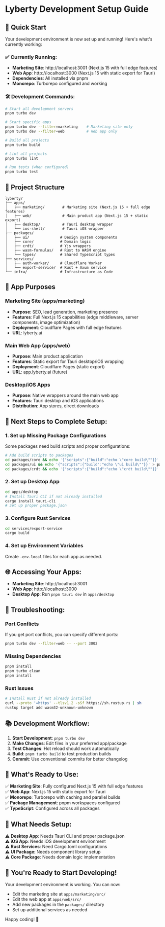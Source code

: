 # Lyberty Development Setup Guide

## 🚀 Quick Start

Your development environment is now set up and running! Here's what's currently working:

### ✅ **Currently Running:**

- **Marketing Site**: http://localhost:3001 (Next.js 15 with full edge features)
- **Web App**: http://localhost:3000 (Next.js 15 with static export for Tauri)
- **Dependencies**: All installed via pnpm
- **Monorepo**: Turborepo configured and working

### 🛠 **Development Commands:**

```bash
# Start all development servers
pnpm turbo dev

# Start specific apps
pnpm turbo dev --filter=marketing    # Marketing site only
pnpm turbo dev --filter=web          # Web app only

# Build all projects
pnpm turbo build

# Lint all projects
pnpm turbo lint

# Run tests (when configured)
pnpm turbo test
```

## 📁 **Project Structure**

```
lyberty/
├── apps/
│   ├── marketing/        # Marketing site (Next.js 15 + full edge features)
│   ├── web/              # Main product app (Next.js 15 + static export)
│   ├── desktop/          # Tauri desktop wrapper
│   └── ios-shell/        # Tauri iOS wrapper
├── packages/
│   ├── ui/              # Design system components
│   ├── core/            # Domain logic
│   ├── crdt/            # Yjs wrappers
│   ├── wasm-formulas/   # Rust to WASM engine
│   └── types/           # Shared TypeScript types
├── services/
│   ├── auth-worker/     # Cloudflare Worker
│   └── export-service/  # Rust + Axum service
└── infra/               # Infrastructure as Code
```

## 🎯 **App Purposes**

### **Marketing Site (apps/marketing)**

- **Purpose**: SEO, lead generation, marketing presence
- **Features**: Full Next.js 15 capabilities (edge middleware, server components, image optimization)
- **Deployment**: Cloudflare Pages with full edge features
- **URL**: lyberty.ai

### **Main Web App (apps/web)**

- **Purpose**: Main product application
- **Features**: Static export for Tauri desktop/iOS wrapping
- **Deployment**: Cloudflare Pages (static export)
- **URL**: app.lyberty.ai (future)

### **Desktop/iOS Apps**

- **Purpose**: Native wrappers around the main web app
- **Features**: Tauri desktop and iOS applications
- **Distribution**: App stores, direct downloads

## 🔧 **Next Steps to Complete Setup:**

### 1. **Set up Missing Package Configurations**

Some packages need build scripts and proper configurations:

```bash
# Add build scripts to packages
cd packages/core && echo '{"scripts":{"build":"echo \"core build\""}}' > package.json
cd packages/ui && echo '{"scripts":{"build":"echo \"ui build\""}}' > package.json
cd packages/crdt && echo '{"scripts":{"build":"echo \"crdt build\""}}' > package.json
```

### 2. **Set up Desktop App**

```bash
cd apps/desktop
# Install Tauri CLI if not already installed
cargo install tauri-cli
# Set up proper package.json
```

### 3. **Configure Rust Services**

```bash
cd services/export-service
cargo build
```

### 4. **Set up Environment Variables**

Create `.env.local` files for each app as needed.

## 🌐 **Accessing Your Apps:**

- **Marketing Site**: http://localhost:3001
- **Web App**: http://localhost:3000
- **Desktop App**: Run `pnpm tauri dev` in `apps/desktop`

## 🐛 **Troubleshooting:**

### Port Conflicts

If you get port conflicts, you can specify different ports:

```bash
pnpm turbo dev --filter=web -- --port 3002
```

### Missing Dependencies

```bash
pnpm install
pnpm turbo clean
pnpm install
```

### Rust Issues

```bash
# Install Rust if not already installed
curl --proto '=https' --tlsv1.2 -sSf https://sh.rustup.rs | sh
rustup target add wasm32-unknown-unknown
```

## 📚 **Development Workflow:**

1. **Start Development**: `pnpm turbo dev`
2. **Make Changes**: Edit files in your preferred app/package
3. **Test Changes**: Hot reload should work automatically
4. **Build**: `pnpm turbo build` to test production builds
5. **Commit**: Use conventional commits for better changelog

## 🎯 **What's Ready to Use:**

✅ **Marketing Site**: Fully configured Next.js 15 with full edge features  
✅ **Web App**: Next.js 15 with static export for Tauri  
✅ **Monorepo**: Turborepo with caching and parallel builds  
✅ **Package Management**: pnpm workspaces configured  
✅ **TypeScript**: Configured across all packages

## 🚧 **What Needs Setup:**

⚠️ **Desktop App**: Needs Tauri CLI and proper package.json  
⚠️ **iOS App**: Needs iOS development environment  
⚠️ **Rust Services**: Need Cargo.toml configurations  
⚠️ **UI Package**: Needs component library setup  
⚠️ **Core Package**: Needs domain logic implementation

## 🎉 **You're Ready to Start Developing!**

Your development environment is working. You can now:

- Edit the marketing site at `apps/marketing/src/`
- Edit the web app at `apps/web/src/`
- Add new packages in the `packages/` directory
- Set up additional services as needed

Happy coding! 🚀
